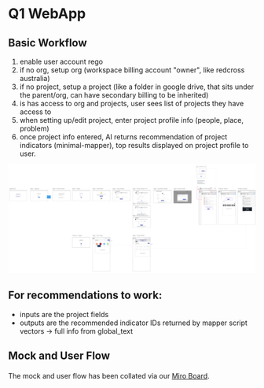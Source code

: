 # Q1 WebApp

## Basic Workflow

1. enable user account rego
2. if no org, setup org \(workspace billing account "owner", like redcross australia\)
3. if no project, setup a project \(like a folder in google drive, that sits under the parent/org, can have secondary billing to be inherited\)
4. is has access to org and projects, user sees list of projects they have access to
5. when setting up/edit project, enter project profile info \(people, place, problem\)
6. once project info entered, AI returns recommendation of project indicators \(minimal-mapper\), top results displayed on project profile to user.

![Basic WebApp Flow for Beta-Release](../.gitbook/assets/beta-webapp-flow.png)

## For recommendations to work:

* inputs are the project fields
* outputs are the recommended indicator IDs returned by mapper script vectors -&gt; full info from global\_text

## Mock and User Flow

#### 

The mock and user flow has been collated via our [Miro Board](https://miro.com/app/board/o9J_kyYfLV0=/?moveToWidget=3074457356090860580&cot=10).

## 

